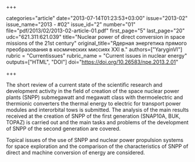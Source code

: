 +++

categories="article"
date="2013-07-14T01:23:53+03:00"
issue="2013-02"
issue_name="2013 - #02"
issue_id="2"
number="01"
file="pdf/2013/02/2013-02-article-01.pdf"
first_page="5"
last_page="20"
udc="621.311:621.039"
title="Nuclear power of direct conversion in space missions of the 21st century"
original_title="Ядерная энергетика прямого преобразования в космических миссиях ХХI в."
authors=["YaryginVI"]
rubric = "Сurrentissues"
rubric_name = "Current issues in nuclear energy"
outputs=["HTML", "DOI"]
doi="https://doi.org/10.26583/npe.2013.2.01"

+++

The short review of a current state of the scientific research and development activity in the field of creation of the space nuclear power plants (SNPP) submegawatt and megawatt class with thermoelectric and thermionic converters the thermal energy to electric for transport power modules and interorbital tows is submitted. The analysis of the main results received at the creation of SNPP of the first generation (SNAP10A, BUK, TOPAZ) is carried out and the main tasks and problems of the development of SNPP of the second generation are covered.

Topical issues of the use of SNPP and nuclear power propulsion systems for space exploration and the comparison of the characteristics of SNPP of direct and machine conversion of energy are considered.